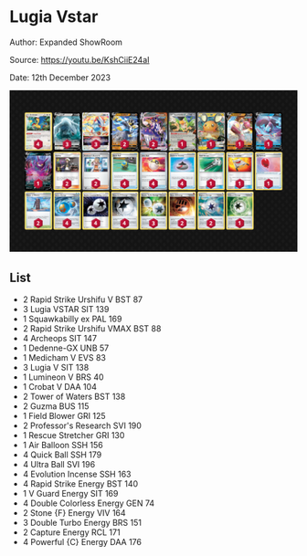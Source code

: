 # Lugia Vstar

Author: Expanded ShowRoom

Source: <https://youtu.be/KshCiiE24aI>

Date: 12th December 2023

![decklist](../../images/PAR/Lugia%20Vstar/1-%20Lugia%20Vstar.png)

## List

* 2 Rapid Strike Urshifu V BST 87
* 3 Lugia VSTAR SIT 139
* 1 Squawkabilly ex PAL 169
* 2 Rapid Strike Urshifu VMAX BST 88
* 4 Archeops SIT 147
* 1 Dedenne-GX UNB 57
* 1 Medicham V EVS 83
* 3 Lugia V SIT 138
* 1 Lumineon V BRS 40
* 1 Crobat V DAA 104
* 2 Tower of Waters BST 138
* 2 Guzma BUS 115
* 1 Field Blower GRI 125
* 2 Professor's Research SVI 190
* 1 Rescue Stretcher GRI 130
* 1 Air Balloon SSH 156
* 4 Quick Ball SSH 179
* 4 Ultra Ball SVI 196
* 4 Evolution Incense SSH 163
* 4 Rapid Strike Energy BST 140
* 1 V Guard Energy SIT 169
* 4 Double Colorless Energy GEN 74
* 2 Stone {F} Energy VIV 164
* 3 Double Turbo Energy BRS 151
* 2 Capture Energy RCL 171
* 4 Powerful {C} Energy DAA 176
